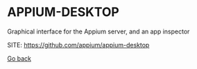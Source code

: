 # APPIUM-DESKTOP
 
 Graphical interface for the Appium server, and an app inspector
 
 SITE: https://github.com/appium/appium-desktop

 [Go back](https://portable-linux-apps.github.io/apps.html)
